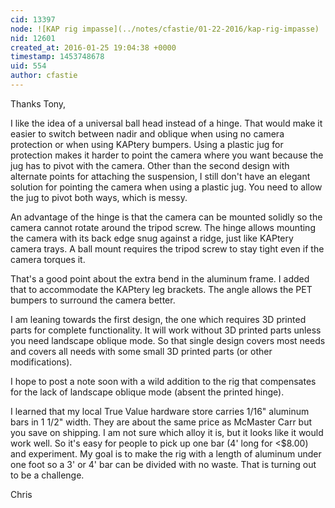 ```yaml
---
cid: 13397
node: ![KAP rig impasse](../notes/cfastie/01-22-2016/kap-rig-impasse)
nid: 12601
created_at: 2016-01-25 19:04:38 +0000
timestamp: 1453748678
uid: 554
author: cfastie
---
```


Thanks Tony,

I like the idea of a universal ball head instead of a hinge. That would make it easier to switch between nadir and oblique when using no camera protection or when using KAPtery bumpers. Using a plastic jug for protection makes it harder to point the camera where you want because the jug has to pivot with the camera. Other than the second design with alternate points for attaching the suspension, I still don't have an elegant solution for pointing the camera when using a plastic jug. You need to allow the jug to pivot both ways, which is messy.

An advantage of the hinge is that the camera can be mounted solidly so the camera cannot rotate around the tripod screw. The hinge allows mounting the camera with its back edge snug against a ridge, just like KAPtery camera trays. A ball mount requires the tripod screw to stay tight even if the camera torques it.

That's a good point about the extra bend in the aluminum frame. I added that to accommodate the KAPtery leg brackets. The angle allows the PET bumpers to surround the camera better.

I am leaning towards the first design, the one which requires 3D printed parts for complete functionality. It will work without 3D printed parts unless you need landscape oblique mode. So that single design covers most needs and covers all needs with some small 3D printed parts (or other modifications).

I hope to post a note soon with a wild addition to the rig that compensates for the lack of landscape oblique mode (absent the printed hinge). 

I learned that my local True Value hardware store carries 1/16"  aluminum bars in 1 1/2" width. They are about the same price as McMaster Carr but you save on shipping. I am not sure which alloy it is, but it looks like it would work well. So it's easy for people to pick up one bar (4' long for <$8.00) and experiment. My goal is to make the rig with a length of aluminum under one foot so a 3' or 4' bar can be divided with no waste. That is turning out to be a challenge.

Chris